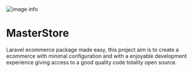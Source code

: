 ![image info](https://raw.githubusercontent.com/mariojgt/MasterStore/master/Publish/Art/MasterStore.png)

# MasterStore
Laravel ecommerce package made easy, this project aim is to create a ecommerce with minimal configuration and with a enjoyable development experience giving access to a good quality code totality open source.
